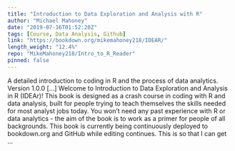 ```yaml
---
title: "Introduction to Data Exploration and Analysis with R"
author: "Michael Mahoney"
date: "2019-07-16T01:52:20Z"
tags: [Course, Data Analysis, Github]
link: "https://bookdown.org/mikemahoney218/IDEAR/"
length_weight: "12.4%"
repo: "MikeMahoney218/Intro_to_R_Reader"
pinned: false
---
```


A detailed introduction to coding in R and the process of data analytics. Version 1.0.0 [...] Welcome to Introduction to Data Exploration and Analysis in R (IDEAr)! This book is designed as a crash course in coding with R and data analysis, built for people trying to teach themselves the skills needed for most analyst jobs today. You won’t need any past experience with R or data analytics - the aim of the book is to work as a primer for people of all backgrounds. This book is currently being continuously deployed to bookdown.org and GitHub while editing continues. This is so that I can get ...

